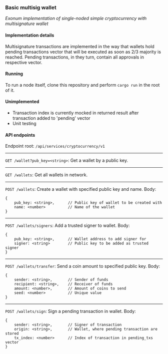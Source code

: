 ### Basic multisig wallet
_Exonum implementation of single-noded simple cryptocurrency with multisignature wallet_

#### Implementation details
Multisignature transactions are implemented in the way that wallets hold pending transactions vector that will be executed as soon as 2/3 majority is reached. Pending transactions, in they turn, contain all approvals in respective vector.

#### Running
To run a node itself, clone this repository and perform `cargo run` in the root of it.

#### Unimplemented
- Transaction index is currently mocked in returned result after transaction added to 'pending' vector
- Unit testing

#### API endpoints

Endpoint root: `/api/services/cryptocurrency/v1`

------
`GET /wallet?pub_key=<string>`: Get a wallet by a public key.

------
`GET /wallets`: Get all wallets in network.

------
`POST /wallets`: Create a wallet with specified public key and name.
Body:
```
{
    pub_key: <string>,      // Public key of wallet to be created with
    name: <number>          // Name of the wallet
}
```

------
`POST /wallets/signers`: Add a trusted signer to wallet.
Body:
```
{
    pub_key: <string>,      // Wallet address to add signer for
    signer: <string>        // Public key to be added as trusted signer
}
```

------
`POST /wallets/transfer`: Send a coin amount to specified public key.
Body:
```
{
    sender: <string>,       // Sender of funds
    recipient: <string>,    // Receiver of funds
    amount: <number>,       // Amount of coins to send
    seed: <number>          // Unique value
}
```

------
`POST /wallets/sign`: Sign a pending transaction in wallet.
Body:
```
{
    sender: <string>,       // Signer of transaction
    origin: <string>,       // Wallet, where pending transaction are stored
    tx_index: <number>      // Index of transaction in pending_txs vector
}
```
